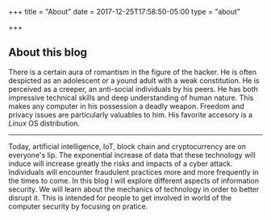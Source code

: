 +++
title = "About"
date = 2017-12-25T17:58:50-05:00
type = "about"

+++

## About this blog

There is a certain aura of romantism in the figure of the hacker. He is often despicted as an adolescent or a yound adult with a weak constitution. He is perceived as a creeper, an anti-social individuals by his peers. He has both impressive technical skills and deep understanding of human nature. This makes any computer in his possession a deadly weapon. Freedom and privacy issues are particularly valuables to him. His favorite accesory is a *Linux* OS distribution.

---

Today, artificial intelligence, IoT, block chain and cryptocurrency are on everyone's lip. The exponential increase of data that these technology will induce will increase greatly the risks and impacts of a cyber attack. Individuals will encounter fraudulent practices more and more frequently in the times to come. In this blog I will explore different aspects of information security. We will learn about the mechanics of technology in order to better disrupt it. This is intended for people to get involved in world of the computer security by focusing on pratice.

